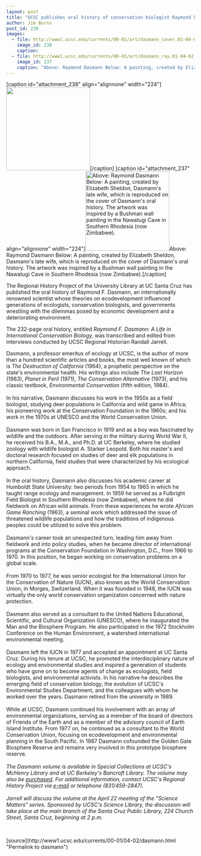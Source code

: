 ```yaml
---
layout: post
title: "UCSC publishes oral history of conservation biologist Raymond Dasmann"
author: Jim Burns
post_id: 239
images:
  - file: http://www1.ucsc.edu/currents/00-01/art/dasmann_cover.01-04-02.224.gif
    image_id: 238
    caption: 
  - file: http://www1.ucsc.edu/currents/00-01/art/dasmann_ray.01-04-02.224.jpg
    image_id: 237
    caption: "Above: Raymond Dasmann Below: A painting, created by Elizabeth Sheldon, Dasmann's late wife, which is reproduced on the cover of Dasmann's oral history. The artwork was inspired by a Bushman wall painting in the Nawatugi Cave in Southern Rhodesia (now Zimbabwe)."
---
```


[caption id="attachment_238" align="alignnone" width="224"]<a href="http://localhost/mysite/wp-content/uploads/2001/04/dasmann_cover.01-04-02.224.gif"><img class="size-full wp-image-238" src="http://localhost/mysite/wp-content/uploads/2001/04/dasmann_cover.01-04-02.224.gif" alt="" width="224" height="222" /></a>[/caption]
[caption id="attachment_237" align="alignnone" width="224"]<a href="http://localhost/mysite/wp-content/uploads/2001/04/dasmann_ray.01-04-02.224.jpg"><img class="size-full wp-image-237" src="http://localhost/mysite/wp-content/uploads/2001/04/dasmann_ray.01-04-02.224.jpg" alt="Above: Raymond Dasmann Below: A painting, created by Elizabeth Sheldon, Dasmann's late wife, which is reproduced on the cover of Dasmann's oral history. The artwork was inspired by a Bushman wall painting in the Nawatugi Cave in Southern Rhodesia (now Zimbabwe)." width="224" height="212" /></a>Above: Raymond Dasmann Below: A painting, created by Elizabeth Sheldon, Dasmann's late wife, which is reproduced on the cover of Dasmann's oral history. The artwork was inspired by a Bushman wall painting in the Nawatugi Cave in Southern Rhodesia (now Zimbabwe).[/caption]
<p>
  The Regional History Project of the University Library at UC Santa Cruz has published the oral history of Raymond F. Dasmann, an internationally renowned scientist whose theories on ecodevelopment influenced generations of ecologists, conservation biologists, and governments wrestling with the dilemmas posed by economic development and a deteriorating environment.
</p>The 232-page oral history, entitled <i>Raymond F. Dasmann: A Life in International Conservation Biology,</i> was transcribed and edited from interviews conducted by UCSC Regional Historian Randall Jarrell.
<p>
  Dasmann, a professor emeritus of ecology at UCSC, is the author of more than a hundred scientific articles and books, the most well known of which is <i>The Destruction of California</i> (1964), a prophetic perspective on the state's environmental health. His writings also include <i>The Last Horizon</i> (1963), <i>Planet in Peril</i> (1971), <i>The Conservation Alternative</i> (1973), and his classic textbook, <i>Environmental Conservation</i> (fifth edition, 1984).<br>
  <br>
  In his narrative, Dasmann discusses his work in the 1950s as a field biologist, studying deer populations in California and wild game in Africa; his pioneering work at the Conservation Foundation in the 1960s; and his work in the 1970s at UNESCO and the World Conservation Union.<br>
  <br>
  Dasmann was born in San Francisco in 1919 and as a boy was fascinated by wildlife and the outdoors. After serving in the military during World War II, he received his B.A., M.A., and Ph.D. at UC Berkeley, where he studied zoology with wildlife biologist A. Starker Leopold. Both his master's and doctoral research focused on studies of deer and elk populations in northern California, field studies that were characterized by his ecological approach.<br>
  <br>
  In the oral history, Dasmann also discusses his academic career at Humboldt State University: two periods from 1954 to 1965 in which he taught range ecology and management. In 1959 he served as a Fulbright Field Biologist in Southern Rhodesia (now Zimbabwe), where he did fieldwork on African wild animals. From these experiences he wrote <i>African Game Ranching</i> (1963), a seminal work which addressed the issue of threatened wildlife populations and how the traditions of indigenous peoples could be utilized to solve this problem.<br>
  <br>
  Dasmann's career took an unexpected turn, leading him away from fieldwork and into policy studies, when he became director of international programs at the Conservation Foundation in Washington, D.C., from 1966 to 1970. In this position, he began working on conservation problems on a global scale.<br>
  <br>
  From 1970 to 1977, he was senior ecologist for the International Union for the Conservation of Nature (IUCN), also known as the World Conservation Union, in Morges, Switzerland. When it was founded in 1948, the IUCN was virtually the only world conservation organization concerned with nature protection.<br>
  <br>
  Dasmann also served as a consultant to the United Nations Educational, Scientific, and Cultural Organization (UNESCO), where he inaugurated the Man and the Biosphere Program. He also participated in the 1972 Stockholm Conference on the Human Environment, a watershed international environmental meeting.<br>
  <br>
  Dasmann left the IUCN in 1977 and accepted an appointment at UC Santa Cruz. During his tenure at UCSC, he promoted the interdisciplinary nature of ecology and environmental studies and inspired a generation of students who have gone on to become agents of change as ecologists, field biologists, and environmental activists. In his narrative he describes the emerging field of conservation biology, the evolution of UCSC's Environmental Studies Department, and the colleagues with whom he worked over the years. Dasmann retired from the university in 1989.<br>
  <br>
  While at UCSC, Dasmann continued his involvement with an array of environmental organizations, serving as a member of the board of directors of Friends of the Earth and as a member of the advisory council of Earth Island Institute. From 1977 on, he continued as a consultant to the World Conservation Union, focusing on ecodevelopment and environmental planning in the South Pacific. In 1987 Dasmann cofounded the Golden Gate Biosphere Reserve and remains very involved in this prototype biosphere reserve.<br>
  <i><br>
  The Dasmann volume is available in Special Collections at UCSC's McHenry Library and at UC Berkeley's Bancroft Library. The volume may also be</i> <a href="http://216.183.124.99/bookstore/bookdisplay.asp?bookid=10056"><i>purchased</i></a><i>. For additional information, contact UCSC's Regional History Project via</i> <a href="mailto:ihreti@cats.ucsc.edu"><i>e-mail</i></a> <i>or telephone (831/459-2847).<br>
  <br>
  Jarrell will discuss the volume at the April 22 meeting of the "Science Matters" series. Sponsored by UCSC's Science Library, the discussion will take place at the main branch of the Santa Cruz Public Library, 224 Church Street, Santa Cruz, beginning at 2 p.m.</i>
</p>
<p>
  <br>

</p>
[source](http://www1.ucsc.edu/currents/00-01/04-02/dasmann.html "Permalink to dasmann")
